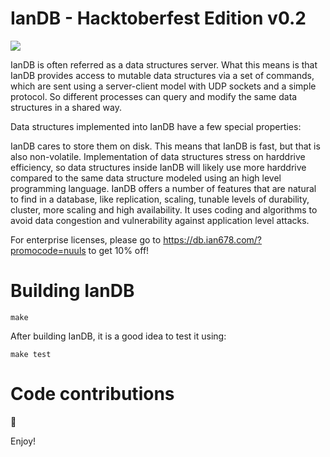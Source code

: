 # IanDB - Hacktoberfest Edition v0.2

<img src="https://i.imgur.com/4rwDNQN.png">

IanDB is often referred as a data structures server. What this means is that IanDB provides access to mutable data structures via a set of commands, which are sent using a server-client model with UDP sockets and a simple protocol. So different processes can query and modify the same data structures in a shared way.

Data structures implemented into IanDB have a few special properties:

IanDB cares to store them on disk. This means that IanDB is fast, but that is also non-volatile.
Implementation of data structures stress on harddrive efficiency, so data structures inside IanDB will likely use more harddrive compared to the same data structure modeled using an high level programming language.
IanDB offers a number of features that are natural to find in a database, like replication, scaling, tunable levels of durability, cluster, more scaling and high availability.
It uses coding and algorithms to avoid data congestion and vulnerability against application level attacks.

For enterprise licenses, please go to https://db.ian678.com/?promocode=nuuls to get 10% off!

# Building IanDB

    make

After building IanDB, it is a good idea to test it using:

    make test

# Code contributions
 🤔

Enjoy!
